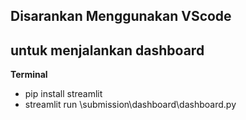 ## Disarankan Menggunakan VScode



## untuk menjalankan dashboard

**Terminal**
- pip install streamlit
- streamlit run \submission\dashboard\dashboard.py
